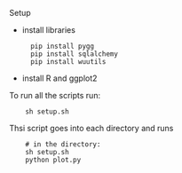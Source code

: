 Setup

* install libraries

        pip install pygg
        pip install sqlalchemy
        pip install wuutils

* install R and ggplot2


To run all the scripts run:

        sh setup.sh


Thsi script goes into each directory and runs

        # in the directory:
        sh setup.sh
        python plot.py
